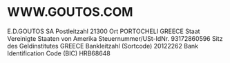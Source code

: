 # WWW.GOUTOS.COM
E.D.GOUTOS SA Postleitzahl 21300 Ort PORTOCHELI GREECE Staat Vereinigte Staaten von Amerika Steuernummer/USt-IdNr. 93172860596 Sitz des Geldinstitutes GREECE Bankleitzahl (Sortcode) 20122262 Bank Identification Code (BIC) HRB68648 
